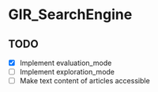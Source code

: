 # GIR_SearchEngine

## TODO

- [x] Implement evaluation_mode
- [ ] Implement exploration_mode
- [ ] Make text content of articles accessible
